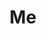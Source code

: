 ---
pid: mx182
title: Me
location_transcription: City Hall
coordinates: "[-75.164462897216, 39.952516892666]"
zipcode: '19139'
gen_neighborhood: West Philadelphia
neighborhood: Walnut Hill
outside_phl: 
age: '60'
age_range: 60-69
instagram: 
image_file_name: mx_182.jpg
proposal_transcription: My monument looking like me in steel.
topic: Person
topic_summary: '0'
type: Sculpture Statue
keywords_other: 
credit: Earl Gaymor
image_labels: 
twitter: 
facebook: 
permalink: "/monuments/mx182/"
layout: item-page
---